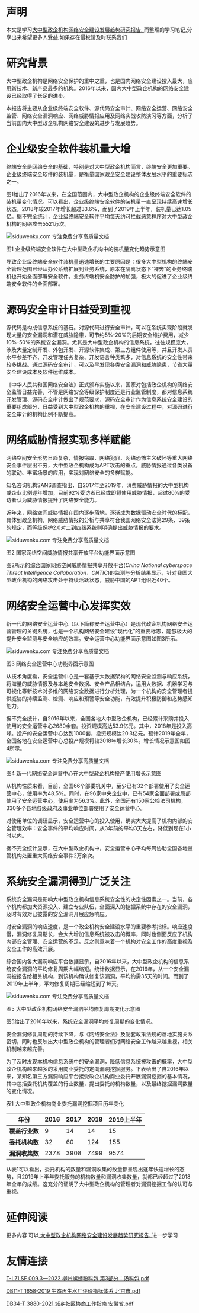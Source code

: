 # 声明 
本文是学习[大中型政企机构网络安全建设发展趋势研究报告. ](https://siduwenku.com/view/1218?f=new_2023)而整理的学习笔记,分享出来希望更多人受益,如果存在侵权请及时联系我们
# 研究背景  
  
大中型政企机构是网络安全保护的重中之重，也是国内网络安全建设投入最大，应用新技术、新产品最多的机构。2016年以来，国内大中型政企机构的网络安全建设已经取得了长足的进步。  
  
本报告将主要从企业级终端安全软件、源代码安全审计、网络安全运营、网络安全监管、网络安全漏洞响应、网络威胁情报应用及网络实战攻防演习等方面，分析了当前国内大中型政企机构网络安全建设的进步与发展趋势。  
  
# 企业级安全软件装机量大增  
  
终端安全是网络安全的基础，特别是对大中型政企机构而言，终端安全更加重要。企业级终端安全软件的装机量，是衡量国家政企安全建设整体发展水平的重要标志之一。  
  
图1给出了2016年以来，在全国范围内，大中型政企机构的企业级终端安全软件的装机量变化情况。可以看出，企业级终端安全软件的装机量一直呈现持续高速增长状态，2018年较2017年增长超过33.6%，而到了2019年上半年，装机量已达1.05亿。据不完全统计，企业级终端安全软件平均每天约可拦截恶意程序对大中型政企机构的网络攻击5521万次。  
  
![siduwenku.com 专注免费分享高质量文档](http://public.host.github5.com/media/5c68d042d4a4440a41fc94a8e80ff351.png)  
  
图1 企业级终端安全软件在大中型政企机构中的装机量变化趋势示意图  
  
导致企业级终端安全软件装机量迅速增长的主要原因是：很多大中型机构的终端安全管理范围已经从办公系统扩展到业务系统，原本在隔离状态下“裸奔”的业务终端机也开始全面部署安全软件。业务终端机安全防护的加强，极大的促进了企业级终端安全软件的全面部署。  
  
# 源码安全审计日益受到重视  
  
源代码是构成信息系统的基石。对源代码进行安全审计，可以在系统实现阶段就发现大量的安全漏洞和潜在威胁隐患，可节约5%-20%的后期安全维护费用，减少10%-50%的系统安全漏洞。尤其是大中型政企机构的信息系统，往往规模庞大，涉及大量定制开发、外包开发、开源软件集成、第三方组件使用等，并且开发人员水平参差不齐、开发管理任务复杂、开发语言种类繁多，对信息系统的安全性带来较多挑战。通过源码安全审计，可以及早发现各类安全漏洞和威胁隐患，节省大量安全建设成本及软件运维成本。  
  
《中华人民共和国网络安全法》正式颁布实施以来，国家对包括政企机构的网络安全监管日益完善，不管是网络安全等级保护制度还是行业监管制度，都对信息系统开发管理、源码安全审计做出了规范要求，源码安全审计作为信息系统安全建设的重要组成部分，日益受到大中型政企机构的重视，在安全建设过程中，对源码进行安全审计的机构比例不断提高。  
  
# 网络威胁情报实现多样赋能  
  
网络空间安全形势日趋复杂，情报窃取、网络犯罪、网络恐怖主义破坏等重大网络安全事件层出不穷，大中型政企机构成为APT攻击的重点，威胁情报通过各类设备的联动、丰富场景的应用，实现对网络安全的多样赋能。  
  
知名咨询机构SANS调查指出，自2017年至2019年，消费威胁情报的大中型机构或企业比例逐年增加，目前92%受访者已经或即将使用威胁情报，超过80%的受访者认为威胁情报提升了网络安全能力。  
  
近年来，网络空间威胁情报在国内逐步落地，逐渐成为数据驱动安全时代的标配，具体到政企机构，网络威胁情报的分析与共享符合我国网络安全法第29条、39条的规定，而等级保护2.0对二到四级系统则明确提出威胁情报的要求。  
  
![siduwenku.com 专注免费分享高质量文档](http://public.host.github5.com/media/61b69bcf50407411b791131b284e18b6.png)  
  
图2 国家网络空间威胁情报共享开放平台功能界面示意图  
  
图2所示的综合国家网络空间威胁情报共享开放平台(*China National cyberspace Threat Intelligence Collaboration，CNTIC*)的监测与分析结果显示，针对我国大型政企机构的网络攻击处于持续活跃状态，威胁中国的APT组织近40个。  
  
# 网络安全运营中心发挥实效  
  
新一代的网络安全运营中心（以下简称安全运营中心）是现代政企机构网络安全运营管理的关键系统，也是一个机构网络安全建设“现代化”的重要标志，能够极大的提升安全监测与安全响应的效率。安全运营中心功能界面示意图如图3所示。  
  
![siduwenku.com 专注免费分享高质量文档](http://public.host.github5.com/media/3e7c2a80189240d2e70f9461e8f69bb6.png)  
  
图3 网络安全运营中心功能界面示意图  
  
从技术角度看，安全运营中心是一套基于大数据架构的网络安全监测与响应系统，将海量的威胁情报及与本地安全数据、安全产品相结合，运用大数据、机器学习与可视化等新技术对多维的网络安全数据进行分析处理，为一个机构的安全管理者提供威胁的持续监测、检测、响应和预警等安全功能，有效提升积极防御和态势感知能力。  
  
据不完全统计，自2016年以来，全国各地大中型政企机构，已经累计采购并投入使用的安全运营中心2680余套。投资规模高达53.9亿元。其中，2018年是投入高峰。投产的安全运营中心达到1000套，投资规模达20.3亿元。预计2019年全年，全国各地在安全运营中心总投产规模将较2018年增长30%。增长情况示意图如图4所示。  
  
![siduwenku.com 专注免费分享高质量文档](http://public.host.github5.com/media/0925c7c5608c3d3ead4cc2add8dc2846.png)  
  
图4 新一代网络安全运营中心在大中型政企机构投产使用增长示意图  
  
从机构性质来看，目前，全国66个部委机关中，至少已有32个部署使用了安全运营中心，使用率为48.5%。同时，在96家中央企业中，已有54家全面部署或局部使用了安全运营中心，使用率为56.3%。此外，全国还有150家公检法司机构，330多个各地各级政府及事业单位部署使用了安全运营中心。  
  
对使用单位的调研显示，安全运营中心的投入使用，确实大大提高了机构内部的安全管理效率：安全事件的平均响应时间，从3年前的平均3天左右，降低到现在1小时以内。  
  
据不完全统计显示，在大中型政企机构中，安全运营中心平均每周协助全国各地监管机构处置重大网络安全事件2万余次。  
  
# 系统安全漏洞得到广泛关注  
  
系统安全漏洞是影响大中型政企机构信息系统安全性的决定性因素之一。当前，各个机构都加大资源投入、建立专业队伍，全面深入的挖掘系统中存在的安全漏洞，及时有效对已披露的安全漏洞开展应急响应。  
  
对安全漏洞的响应速度，是一个政企机构安全建设水平的重要参考指标。响应速度慢，漏洞修复周期长，会大大增加信息系统被攻击的概率，同时也侧面反应了机构内部安全管理、安全运营的不足。反之则意味着一个机构对安全工作的高度重视及安全工作的高效开展。  
  
综合国内各大漏洞响应平台数据显示，自2016年以来，大中型政企机构的信息系统安全漏洞的平均修复周期大幅缩短。统计数据显示，在2016年，从一个安全漏洞被报告给相关机构，到该机构确认修复该漏洞，平均约需35天的时间。而到了2019年上半年，平均修复周期已经缩短到了16天。  
  
![siduwenku.com 专注免费分享高质量文档](http://public.host.github5.com/media/3cfe0d3c1968e1f3a4e77cc9e6e3df44.png)  
  
图5 大中型政企机构网络安全漏洞平均修复周期变化示意图  
  
图5给出了2016年以来，系统安全漏洞平均修复周期的变化情况。  
  
安全漏洞修复周期的持续下降，与《网络安全法》及配套政策法规的落地实施关系密切，同时也反映出大中型政企机构的管理者们对网络安全工作越来越重视，相关机制越来越完善。  
  
为了及时发现本机构信息系统中的安全漏洞，降低信息系统被攻击的概率，大中型政企机构越来越多的采用商业委托的定向漏洞挖掘服务。下表给出了自2016年以来，某知名第三方漏洞响应平台接受政企机构商业委托开展漏洞挖掘的基本情况，其中包括委托机构覆盖的行业数量，提出委托的机构数量，以及最终挖掘漏洞数量的变化情况。  
  
表1 大中型政企机构商业委托漏洞挖掘项目历年变化  
  
| **年份**        | **2016** | **2017** | **2018** | **2019上半年** |  
|----------------|----------|----------|----------|----------------|  
| **覆盖行业数**  | 9        | 14       | 14       | 15             |  
| **委托机构数**  | 32       | 60       | 124      | 155            |  
| **漏洞收集数**  | 2378     | 3908     | 7499     | 9574           |  
  
从表1可以看出，委托机构的数量和漏洞收集的数量都呈现出逐年快速增长的态势，且2019年上半年委托服务的机构数量和漏洞收集数量，就都已经超过了2018年全年的成绩。这充分的证明了大中型政企机构的管理者对漏洞挖掘工作的认可与重视。  
  

# 延伸阅读 
 更多内容 可以[ 大中型政企机构网络安全建设发展趋势研究报告. ](https://siduwenku.com/view/1218?f=2023)进一步学习

# 友情连接
[T-LZLSF 009.3—2022 柳州螺蛳粉料包 第3部分：汤料包.pdf](http://github5.com/view/66777?f=new)

[DB11-T 1658-2019 生态再生水厂评价指标体系 北京市.pdf](http://github5.com/view/39302?f=new)

[DB34-T 3880-2021 城乡社区协商工作指南 安徽省.pdf](http://github5.com/view/24106?f=new)
